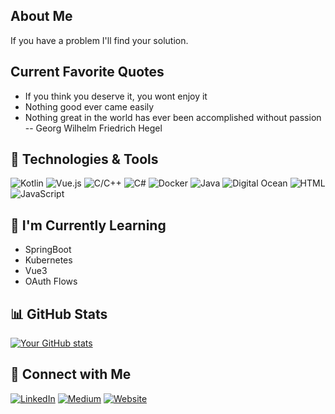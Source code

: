 ## About Me

If you have a problem I'll find your solution.

## Current Favorite Quotes

- If you think you deserve it, you wont enjoy it
- Nothing good ever came easily
- Nothing great in the world has ever been accomplished without passion -- Georg Wilhelm Friedrich Hegel

## 🔧 Technologies & Tools

![Kotlin](https://img.shields.io/badge/-Kotlin-orange?style=flat&logo=kotlin)
![Vue.js](https://img.shields.io/badge/-Vue.js-green?style=flat&logo=vue.js)
![C/C++](https://img.shields.io/badge/-C%2FC%2B%2B-blue?style=flat&logo=c%2B%20)
![C#](https://img.shields.io/badge/-C%23-purple?style=flat&logo=c-share)
![Docker](https://img.shields.io/badge/-Docker-blue?style=flat&logo=docker)
![Java](https://img.shields.io/badge/-Java-red?style=flat&logo=java)
![Digital Ocean](https://img.shields.io/badge/-Digital%20Ocean-blue?style=flat&logo=digital-ocean)
![HTML](https://img.shields.io/badge/-HTML-orange?style=flat&logo=html)
![JavaScript](https://img.shields.io/badge/-JavaScript-yellow?style=flat&logo=javascript)

## 🌱 I'm Currently Learning

- SpringBoot
- Kubernetes
- Vue3
- OAuth Flows



## 📊 GitHub Stats

[![Your GitHub stats](https://github-readme-stats.vercel.app/api?username=bsimmons123&show_icons=true&theme=radical)](https://github.com/bsimmons123)

## 🤝 Connect with Me

[![LinkedIn](https://img.shields.io/badge/LinkedIn-Connect-blue)](https://www.linkedin.com/in/brandon-simmons-145b88223/)
[![Medium](https://img.shields.io/badge/Medium-Connect-blue)](https://medium.com/@simmons.b2277)
[![Website](https://img.shields.io/badge/Website-Visit-green)](https://brandon-simmons.work)

